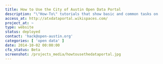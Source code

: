 ```yaml
---
title: How to Use the City of Austin Open Data Portal
description: "\"How-To\" tutorials that show basic and common tasks on the City of Austin Open Data Portal."
access_at: http://atxdataportal.wikispaces.com/
project_at: ~
type: website
status: deployed
contact: 'hack@open-austin.org'
categories: [ 'open data' ]
date: 2014-10-02 00:00:00
cfa_status: Beta
screenshot: /projects_media/howtousethedataportal.jpg
---
```

